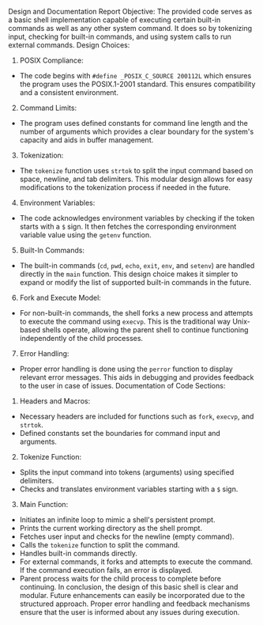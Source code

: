 Design and Documentation Report
Objective:
The provided code serves as a basic shell implementation capable of executing certain built-in
commands as well as any other system command. It does so by tokenizing input, checking for
built-in commands, and using system calls to run external commands.
Design Choices:
1. POSIX Compliance:
- The code begins with `#define _POSIX_C_SOURCE 200112L` which ensures the program
uses the POSIX.1-2001 standard. This ensures compatibility and a consistent environment.
2. Command Limits:
- The program uses defined constants for command line length and the number of arguments
which provides a clear boundary for the system's capacity and aids in buffer management.
3. Tokenization:
- The `tokenize` function uses `strtok` to split the input command based on space, newline,
and tab delimiters. This modular design allows for easy modifications to the tokenization process
if needed in the future.
4. Environment Variables:
- The code acknowledges environment variables by checking if the token starts with a `$` sign.
It then fetches the corresponding environment variable value using the `getenv` function.
5. Built-In Commands:
- The built-in commands (`cd`, `pwd`, `echo`, `exit`, `env`, and `setenv`) are handled directly
in the `main` function. This design choice makes it simpler to expand or modify the list of
supported built-in commands in the future.
6. Fork and Execute Model:
- For non-built-in commands, the shell forks a new process and attempts to execute the
command using `execvp`. This is the traditional way Unix-based shells operate, allowing the
parent shell to continue functioning independently of the child processes.
7. Error Handling:
- Proper error handling is done using the `perror` function to display relevant error messages.
This aids in debugging and provides feedback to the user in case of issues.
Documentation of Code Sections:
1. Headers and Macros:
- Necessary headers are included for functions such as `fork`, `execvp`, and `strtok`.
- Defined constants set the boundaries for command input and arguments.
2. Tokenize Function:
- Splits the input command into tokens (arguments) using specified delimiters.
- Checks and translates environment variables starting with a `$` sign.
3. Main Function:
- Initiates an infinite loop to mimic a shell's persistent prompt.
- Prints the current working directory as the shell prompt.
- Fetches user input and checks for the newline (empty command).
- Calls the `tokenize` function to split the command.
- Handles built-in commands directly.
- For external commands, it forks and attempts to execute the command. If the command
execution fails, an error is displayed.
- Parent process waits for the child process to complete before continuing.
In conclusion, the design of this basic shell is clear and modular. Future enhancements can easily
be incorporated due to the structured approach. Proper error handling and feedback mechanisms
ensure that the user is informed about any issues during execution.
